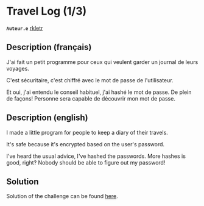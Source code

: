 # Travel Log (1/3)

**`Auteur.e`** [rkletr](https://github.com/TechnoJo4)

## Description (français)
J'ai fait un petit programme pour ceux qui veulent garder un journal de leurs voyages.

C'est sécuritaire, c'est chiffré avec le mot de passe de l'utilisateur.

Et oui, j'ai entendu le conseil habituel, j'ai hashé le mot de passe. De plein de façons! Personne sera capable de découvrir mon mot de passe.

## Description (english)
I made a little program for people to keep a diary of their travels.

It's safe because it's encrypted based on the user's password.

I've heard the usual advice, I've hashed the passwords. More hashes is good, right? Nobody should be able to figure out my password!

## Solution

Solution of the challenge can be found [here](solution/).
